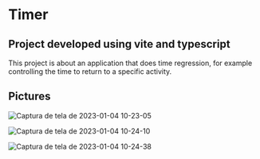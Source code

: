 <h1>Timer</h1>

<h2>Project developed using vite and typescript</h2>

<p>This project is about an application that does time regression, for example controlling the time to return to a specific activity.</p>

<h2>Pictures</h2>

![Captura de tela de 2023-01-04 10-23-05](https://user-images.githubusercontent.com/69018143/210564510-e09f29b5-40c0-4873-8adc-3b47370f8a2c.png)

![Captura de tela de 2023-01-04 10-24-10](https://user-images.githubusercontent.com/69018143/210564641-7aca5239-dd34-40f3-96f2-71b5d28f8e06.png)

![Captura de tela de 2023-01-04 10-24-38](https://user-images.githubusercontent.com/69018143/210564717-385e09f9-4ee1-4609-a378-24854c6572e1.png)

